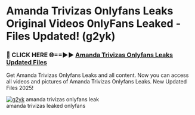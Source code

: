 # Amanda Trivizas Onlyfans Leaks Original Videos 0nlyFans Leaked - Files Updated! (g2yk)

<h3>🔴 CLICK HERE 🌐==►► <a href="https://tinyurl.com/x26r9saj" rel="nofollow">Amanda Trivizas Onlyfans Leaks Updated Files</a></h3>

Get Amanda Trivizas Onlyfans Leaks and all content. Now you can access all videos and pictures of Amanda Trivizas Onlyfans Leaks. New Updated Files 2025!

[![g2yk](https://i.imgur.com/LkgZPqh.gif)](https://tinyurl.com/x26r9saj)
amanda trivizas onlyfans leak<br>
amanda trivizas leaked onlyfans